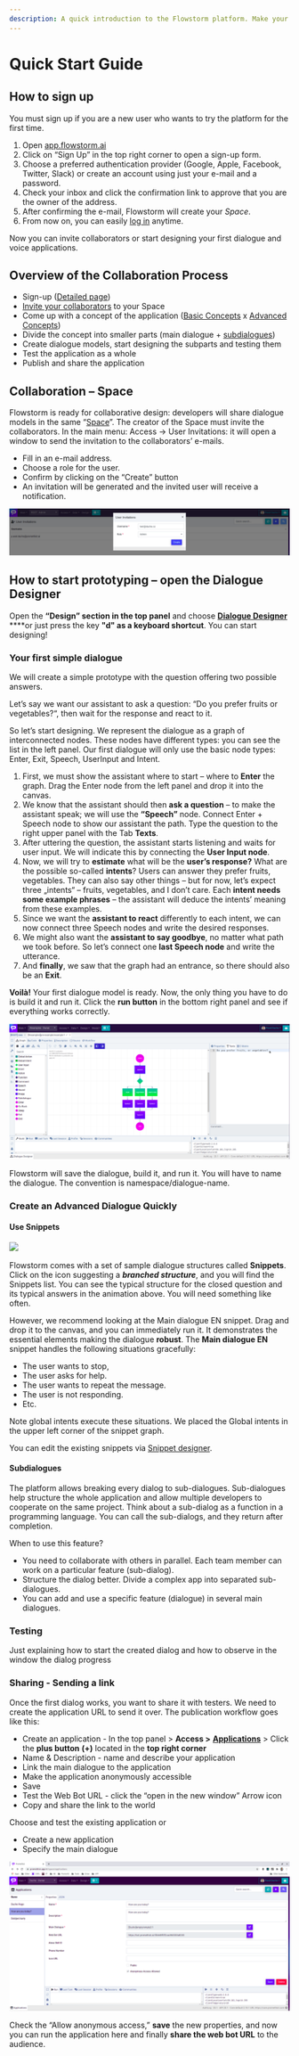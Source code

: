 ```yaml
---
description: A quick introduction to the Flowstorm platform. Make your first steps!
---
```


# Quick Start Guide

## How to sign up

You must sign up if you are a new user who wants to try the platform for the first time.

1. Open [app.flowstorm.ai](https://app.flowstorm.ai/)
2. Click on “Sign Up” in the top right corner to open a sign-up form.
3. Choose a preferred authentication provider \(Google, Apple, Facebook, Twitter, Slack\) or create an account using just your e-mail and a password.
4. Check your inbox and click the confirmation link to approve that you are the owner of the address.
5. After confirming the e-mail, Flowstorm will create your _Space_.
6. From now on, you can easily [log in](https://promethist.app/#!/login) anytime.

Now you can invite collaborators or start designing your first dialogue and voice applications.

## Overview of the Collaboration Process

* Sign-up \([Detailed page](how-to/sign-up.md)\)
* [Invite your collaborators](app/space/#access) to your Space
* Come up with a concept of the application \([Basic Concepts](model/dialogue-model-coding/basic-use-cases/) x [Advanced Concepts](model/dialogue-model-coding/advanced-concepts/)\)
* Divide the concept into smaller parts \(main dialogue + [subdialogues](model/dialogue-model-coding/basic-use-cases/sub-dialogues.md)\)
* Create dialogue models, start designing the subparts and testing them
* Test the application as a whole
* Publish and share the application

## Collaboration – Space

Flowstorm is ready for collaborative design: developers will share dialogue models in the same “[Space](app/space/#access)”. The creator of the Space must invite the collaborators. In the main menu: Access → User Invitations: it will open a window to send the invitation to the collaborators’ e-mails. 

* Fill in an e-mail address.
* Choose a role for the user.
* Confirm by clicking on the “Create” button
* An invitation will be generated and the invited user will receive a notification.

![Modal window: User invitation](.gitbook/assets/image%20%2812%29.png)

## How to start prototyping – open the Dialogue Designer

Open the **“Design” section in the top panel** and choose [**Dialogue Designer**](https://promethist.app/#!/space/dialogue) ****or just press the key **"d" as a keyboard shortcut**. You can start designing!

### Your first simple dialogue

We will create a simple prototype with the question offering two possible answers. 

Let’s say we want our assistant to ask a question: “Do you prefer fruits or vegetables?“, then wait for the response and react to it.

So let’s start designing. We represent the dialogue as a graph of interconnected nodes. These nodes have different types: you can see the list in the left panel. Our first dialogue will only use the basic node types: Enter, Exit, Speech, UserInput and Intent.

1. First, we must show the assistant where to start – where to **Enter** the graph. Drag the Enter node from the left panel and drop it into the canvas.
2. We know that the assistant should then **ask a question** – to make the assistant speak; we will use the **“Speech”** node. Connect Enter + Speech node to show our assistant the path. Type the question to the right upper panel with the Tab **Texts**.
3. After uttering the question, the assistant starts listening and waits for user input. We will indicate this by connecting the **User Input node**.
4. Now, we will try to **estimate** what will be the **user’s response?** What are the possible so-called **intents**? Users can answer they prefer fruits, vegetables. They can also say other things – but for now, let’s expect three „intents“ – fruits, vegetables, and I don’t care. Each **intent needs some example phrases** – the assistant will deduce the intents’ meaning from these examples.
5. Since we want the **assistant to react** differently to each intent, we can now connect three Speech nodes and write the desired responses.
6. We might also want the **assistant to say goodbye**, no matter what path we took before. So let’s connect one **last Speech node** and write the utterance.
7. And **finally**, we saw that the graph had an entrance, so there should also be an **Exit**.

**Voilà!** Your first dialogue model is ready. Now, the only thing you have to do is build it and run it. Click the **run button** in the bottom right panel and see if everything works correctly.

  


![](.gitbook/assets/example-pre-example.gif)

Flowstorm will save the dialogue, build it, and run it. You will have to name the dialogue. The convention is namespace/dialogue-name. 

### Create an Advanced Dialogue Quickly

#### Use Snippets

![](https://lh5.googleusercontent.com/Tavn5P1Q105kN8lECBMdbQZbkhKEr4D3FKEU54tJmh0HSiS0UPXtpp54tTYktZrjiT-A1RA4IaoZSzvaTOOWq9yRek61xF3-xOsPFnS6I9kweNRkGV-yjKGHa8ZriL0XQFaSRR8C)

Flowstorm comes with a set of sample dialogue structures called **Snippets**. Click on the icon suggesting a _**branched structure**_, and you will find the Snippets list. You can see the typical structure for the closed question and its typical answers in the animation above. You will need something like often.

However, we recommend looking at the Main dialogue EN snippet. Drag and drop it to the canvas, and you can immediately run it. It demonstrates the essential elements making the dialogue **robust**. The **Main dialogue EN** snippet handles the following situations gracefully:

* The user wants to stop,
* The user asks for help.
* The user wants to repeat the message.
* The user is not responding.
* Etc.

Note global intents execute these situations. We placed the Global intents in the upper left corner of the snippet graph.

You can edit the existing snippets via [Snippet designer](app/space/design/snippet-designer.md).

#### Subdialogues

The platform allows breaking every dialog to sub-dialogues. Sub-dialogues help structure the whole application and allow multiple developers to cooperate on the same project. Think about a sub-dialog as a function in a programming language. You can call the sub-dialogs, and they return after completion. 

When to use this feature?

* You need to collaborate with others in parallel. Each team member can work on a particular feature \(sub-dialog\).
* Structure the dialog better. Divide a complex app into separated sub-dialogues.
* You can add and use a specific feature \(dialogue\) in several main dialogues.

### Testing

Just explaining how to start the created dialog and how to observe in the window the dialog progress

### Sharing - Sending a link

Once the first dialog works, you want to share it with testers. We need to create the application URL to send it over. The publication workflow goes like this: 

* Create an application - In the top panel &gt; **Access &gt;** [**Applications**](https://app.flowstorm.ai/#!/space/applications) &gt; Click the **plus button** **\(+\)** located in the **top right corner** 
* Name & Description - name and describe your application
* Link the main dialogue to the application
* Make the application anonymously accessible
* Save
* Test the Web Bot URL - click the “open in the new window” Arrow icon
* Copy and share the link to the world

Choose and test the existing application or 

* Create a new application
* Specify the main dialogue

![](.gitbook/assets/image%20%2815%29.png)

Check the “Allow anonymous access,” **save** the new properties, and now you can run the application here and finally **share the web bot URL** to the audience.  



